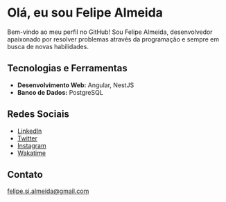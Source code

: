 # Olá, eu sou Felipe Almeida

Bem-vindo ao meu perfil no GitHub! Sou Felipe Almeida, desenvolvedor apaixonado por resolver problemas através da programação e sempre em busca de novas habilidades.

## Tecnologias e Ferramentas

- **Desenvolvimento Web:** Angular, NestJS
- **Banco de Dados:** PostgreSQL

## Redes Sociais

- [LinkedIn](https://www.linkedin.com/in/felipe-almeida-2092a21b1/)
- [Twitter](https://x.com/felipesal0)
- [Instagram](https://www.instagram.com/felipesal)
- [Wakatime](https://wakatime.com/@felipesal)

## Contato

felipe.si.almeida@gmail.com
